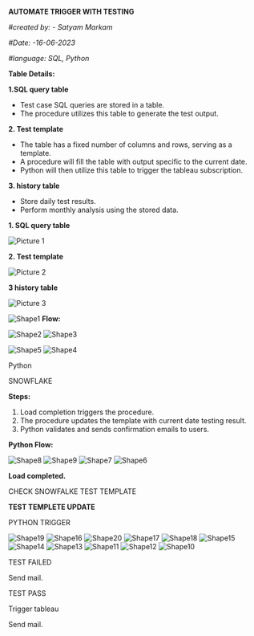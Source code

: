 **AUTOMATE TRIGGER WITH TESTING**

_#created by: - Satyam Markam_

_#Date: -16-06-2023_

_#language: SQL, Python_

**Table Details:**

**1.SQL query table**

- Test case SQL queries are stored in a table.
- The procedure utilizes this table to generate the test output.

**2. Test template**

- The table has a fixed number of columns and rows, serving as a template.
- A procedure will fill the table with output specific to the current date.
- Python will then utilize this table to trigger the tableau subscription.

**3. history table**

- Store daily test results.
- Perform monthly analysis using the stored data.

**1. SQL query table**

![Picture 1](RackMultipart20230624-1-kvihc1_html_446d9b86ff239d3d.gif)

**2. Test template**

![Picture 2](RackMultipart20230624-1-kvihc1_html_89a75370ce65e9d9.gif)

**3 history table**

![Picture 3](RackMultipart20230624-1-kvihc1_html_b78729ee9678610a.gif)

![Shape1](RackMultipart20230624-1-kvihc1_html_fc62ff6558a1ef42.gif) **Flow:**

![Shape2](RackMultipart20230624-1-kvihc1_html_5b1c993483961538.gif) ![Shape3](RackMultipart20230624-1-kvihc1_html_81199e73e258322e.gif)

![Shape5](RackMultipart20230624-1-kvihc1_html_21a7a8623be9dc22.gif) ![Shape4](RackMultipart20230624-1-kvihc1_html_21a7a8623be9dc22.gif)

Python

SNOWFLAKE

**Steps:**

1. Load completion triggers the procedure.
2. The procedure updates the template with current date testing result.
3. Python validates and sends confirmation emails to users.

**Python Flow:**

![Shape8](RackMultipart20230624-1-kvihc1_html_909a5adfd70c04af.gif) ![Shape9](RackMultipart20230624-1-kvihc1_html_909a5adfd70c04af.gif) ![Shape7](RackMultipart20230624-1-kvihc1_html_5804f6d3fe820d09.gif) ![Shape6](RackMultipart20230624-1-kvihc1_html_2a3859eaaab38b21.gif)

**Load completed.**

CHECK SNOWFALKE TEST TEMPLATE

**TEST TEMPLETE UPDATE**

PYTHON TRIGGER

![Shape19](RackMultipart20230624-1-kvihc1_html_c64fcb3e908e7b18.gif) ![Shape16](RackMultipart20230624-1-kvihc1_html_e55a10afcf61d07e.gif) ![Shape20](RackMultipart20230624-1-kvihc1_html_ee430a0a40d3a1aa.gif) ![Shape17](RackMultipart20230624-1-kvihc1_html_311fbca30880a60a.gif) ![Shape18](RackMultipart20230624-1-kvihc1_html_7b5b181652f4ce4.gif) ![Shape15](RackMultipart20230624-1-kvihc1_html_9385a0dc8d100fcd.gif) ![Shape14](RackMultipart20230624-1-kvihc1_html_2ec51d6c94cb9410.gif) ![Shape13](RackMultipart20230624-1-kvihc1_html_39c8169899e5062d.gif) ![Shape11](RackMultipart20230624-1-kvihc1_html_6802af5e1ef72280.gif) ![Shape12](RackMultipart20230624-1-kvihc1_html_6802af5e1ef72280.gif) ![Shape10](RackMultipart20230624-1-kvihc1_html_6802af5e1ef72280.gif)

TEST FAILED

Send mail.

TEST PASS

Trigger tableau

Send mail.
